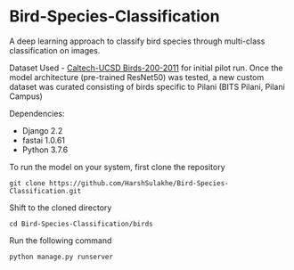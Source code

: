 # Bird-Species-Classification
A deep learning approach to classify bird species through multi-class classification on images.

Dataset Used - [Caltech-UCSD Birds-200-2011](http://www.vision.caltech.edu/visipedia/CUB-200-2011.html) for initial pilot run.
Once the model architecture (pre-trained ResNet50) was tested, a new custom dataset was curated consisting of birds specific to Pilani (BITS Pilani, Pilani Campus)

Dependencies:
* Django 2.2
* fastai 1.0.61
* Python 3.7.6


To run the model on your system, first clone the repository
```
git clone https://github.com/HarshSulakhe/Bird-Species-Classification.git
```

Shift to the cloned directory
```
cd Bird-Species-Classification/birds
```

Run the following command
```
python manage.py runserver
```

